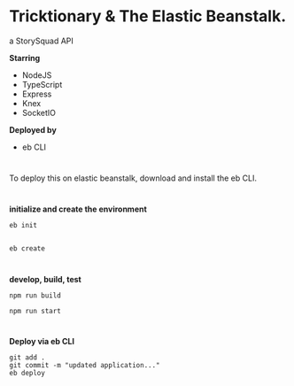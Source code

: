 # Tricktionary & The Elastic Beanstalk.

a StorySquad API

**Starring**
- NodeJS
- TypeScript
- Express
- Knex
- SocketIO

**Deployed by**
- eb CLI

#

To deploy this on elastic beanstalk, download and install the eb CLI.
#

**initialize and create the environment**

```
eb init


eb create
```
# 

**develop, build, test**

```
npm run build
```
```
npm run start
```
#
**Deploy via eb CLI**
```
git add .
git commit -m "updated application..."
eb deploy
```

